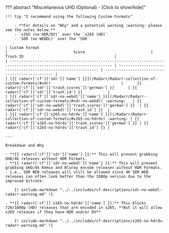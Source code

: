 ??? abstract "Miscellaneous UHD (Optional) - [Click to show/hide]"

    !!! tip "I recommend using the following Custom Formats"

        - **For details on "Why" and a potential warning :warning: please see the notes below.**
        - `x265 (no HDR/DV)` over the `x265 (HD)`
        - `SDR (no WEBDL)` over the `SDR`

    | Custom Format                                                                                                       |                             Score                             | Trash ID                                        |
    | ------------------------------------------------------------------------------------------------------------------- | :-----------------------------------------------------------: | ----------------------------------------------- |
    | [{{ radarr['cf']['sdr']['name'] }}](/Radarr/Radarr-collection-of-custom-formats/#sdr)                               |      {{ radarr['cf']['sdr']['trash_scores']['german'] }}      | {{ radarr['cf']['sdr']['trash_id'] }}           |
    | [{{ radarr['cf']['sdr-no-webdl']['name'] }}](/Radarr/Radarr-collection-of-custom-formats/#sdr-no-webdl) :warning:   | {{ radarr['cf']['sdr-no-webdl']['trash_scores']['german'] }}  | {{ radarr['cf']['sdr-no-webdl']['trash_id'] }}  |
    | [{{ radarr['cf']['x265-no-hdrdv']['name'] }}](/Radarr/Radarr-collection-of-custom-formats/#x265-no-hdrdv) :warning: | {{ radarr['cf']['x265-no-hdrdv']['trash_scores']['german'] }} | {{ radarr['cf']['x265-no-hdrdv']['trash_id'] }} |

    ---

    Breakdown and Why

    - **{{ radarr['cf']['sdr']['name'] }}:** This will prevent grabbing UHD/4k releases without HDR Formats.
    - **{{ radarr['cf']['sdr-no-webdl']['name'] }}:** This will prevent grabbing UHD/4k Remux and Bluray encode releases without HDR Formats. - i.e., SDR WEB releases will still be allowed since 4K SDR WEB releases can often look better than the 1080p version due to the improved bitrate.

        {! include-markdown "../../includes/cf-descriptions/sdr-no-webdl-radarr-warning.md" !}

    - **{{ radarr['cf']['x265-no-hdrdv']['name'] }}:** This blocks 720/1080p (HD) releases that are encoded in x265, **But it will allow x265 releases if they have HDR and/or DV**

        {! include-markdown "../../includes/cf-descriptions/x265-no-hdrdv-radarr-warning.md" !}
